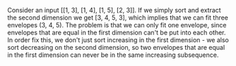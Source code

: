 Consider an input [[1, 3], [1, 4], [1, 5], [2, 3]]. If we simply sort and extract the second dimension we get [3, 4, 5, 3], which implies that we can fit three envelopes (3, 4, 5). The problem is that we can only fit one envelope, since envelopes that are equal in the first dimension can't be put into each other.
​
In order fix this, we don't just sort increasing in the first dimension - we also sort decreasing on the second dimension, so two envelopes that are equal in the first dimension can never be in the same increasing subsequence.